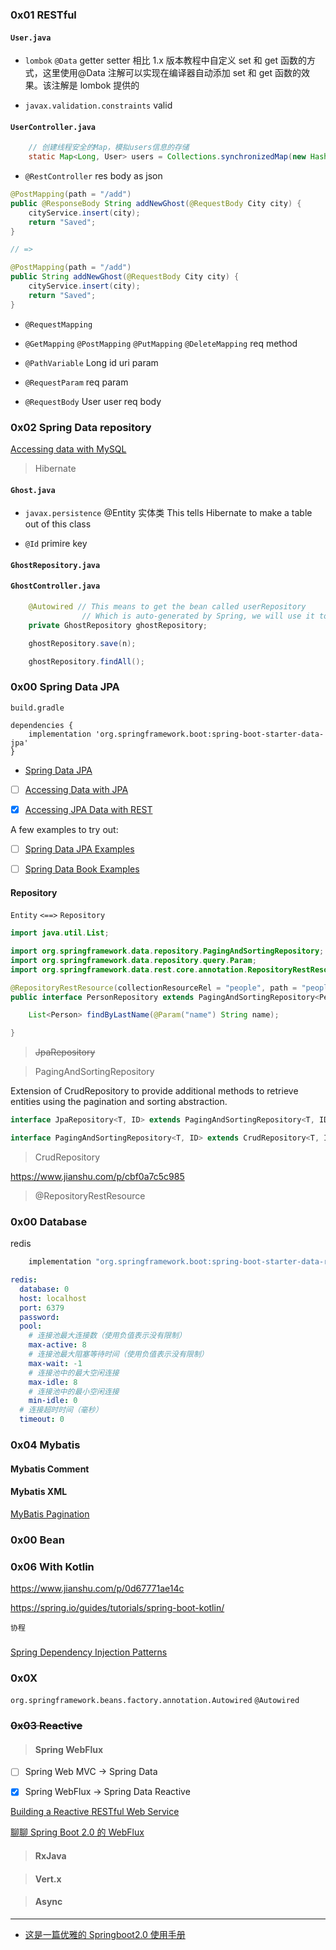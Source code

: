 ### 0x01 RESTful

#### `User.java`

- `lombok` `@Data`
  getter setter
  相比 1.x 版本教程中自定义 set 和 get 函数的方式，这里使用@Data 注解可以实现在编译器自动添加 set 和 get 函数的效果。该注解是 lombok 提供的

- `javax.validation.constraints`
  valid

#### `UserController.java`

```java
    // 创建线程安全的Map，模拟users信息的存储
    static Map<Long, User> users = Collections.synchronizedMap(new HashMap<Long, User>());
```

- `@RestController`
  res body as json

```java
@PostMapping(path = "/add")
public @ResponseBody String addNewGhost(@RequestBody City city) {
    cityService.insert(city);
    return "Saved";
}

// =>

@PostMapping(path = "/add")
public String addNewGhost(@RequestBody City city) {
    cityService.insert(city);
    return "Saved";
}
```

- `@RequestMapping`

- `@GetMapping` `@PostMapping` `@PutMapping` `@DeleteMapping`
  req method

- `@PathVariable` Long id
  uri param

- `@RequestParam`
  req param

- `@RequestBody` User user
  req body

### 0x02 Spring Data repository

[Accessing data with MySQL](https://spring.io/guides/gs/accessing-data-mysql/#initial)

> Hibernate

#### `Ghost.java`

- `javax.persistence` @Entity
  实体类 This tells Hibernate to make a table out of this class

- `@Id`
  primire key

#### `GhostRepository.java`

#### `GhostController.java`

```java
	@Autowired // This means to get the bean called userRepository
				// Which is auto-generated by Spring, we will use it to handle the data
    private GhostRepository ghostRepository;

    ghostRepository.save(n);

    ghostRepository.findAll();
```

### 0x00 Spring Data JPA

`build.gradle`

```
dependencies {
	implementation 'org.springframework.boot:spring-boot-starter-data-jpa'
}
```

- [Spring Data JPA](https://spring.io/projects/spring-data-jpa)

- [ ] [Accessing Data with JPA](https://spring.io/guides/gs/accessing-data-jpa/)

- [x] [Accessing JPA Data with REST](https://spring.io/guides/gs/accessing-data-rest/)

A few examples to try out:

- [ ] [Spring Data JPA Examples](https://github.com/spring-projects/spring-data-examples/tree/master/jpa)

- [ ] [Spring Data Book Examples](https://github.com/spring-projects/spring-data-book/tree/master/jpa)

#### Repository

`Entity` `<==>` `Repository`

```java
import java.util.List;

import org.springframework.data.repository.PagingAndSortingRepository;
import org.springframework.data.repository.query.Param;
import org.springframework.data.rest.core.annotation.RepositoryRestResource;

@RepositoryRestResource(collectionResourceRel = "people", path = "people")
public interface PersonRepository extends PagingAndSortingRepository<Person, Long> {

	List<Person> findByLastName(@Param("name") String name);

}
```

> ~~JpaRepository~~

> PagingAndSortingRepository

Extension of CrudRepository to provide additional methods to retrieve entities using the pagination and sorting abstraction.

```java
interface JpaRepository<T, ID> extends PagingAndSortingRepository<T, ID>, QueryByExampleExecutor<T>

interface PagingAndSortingRepository<T, ID> extends CrudRepository<T, ID>
```

> CrudRepository

https://www.jianshu.com/p/cbf0a7c5c985

> @RepositoryRestResource

### 0x00 Database

redis

```gradle
    implementation "org.springframework.boot:spring-boot-starter-data-redis"
```

```yaml
redis:
  database: 0
  host: localhost
  port: 6379
  password:
  pool:
    # 连接池最大连接数（使用负值表示没有限制）
    max-active: 8
    # 连接池最大阻塞等待时间（使用负值表示没有限制）
    max-wait: -1
    # 连接池中的最大空闲连接
    max-idle: 8
    # 连接池中的最小空闲连接
    min-idle: 0
  # 连接超时时间（毫秒）
  timeout: 0
```

### 0x04 Mybatis

#### Mybatis Comment

#### Mybatis XML

[MyBatis Pagination](https://github.com/pagehelper/Mybatis-PageHelper)

### 0x00 Bean

### 0x06 With Kotlin

https://www.jianshu.com/p/0d67771ae14c

https://spring.io/guides/tutorials/spring-boot-kotlin/

`协程`

###

[Spring Dependency Injection Patterns](https://kinbiko.com/java/dependency-injection-patterns/)

### 0x0X

`org.springframework.beans.factory.annotation.Autowired` `@Autowired`

### ~~0x03 Reactive~~

> #### Spring WebFlux

- [ ] Spring Web MVC -> Spring Data

- [x] Spring WebFlux -> Spring Data Reactive

[Building a Reactive RESTful Web Service](https://spring.io/guides/gs/reactive-rest-service/)

[聊聊 Spring Boot 2.0 的 WebFlux](https://zhuanlan.zhihu.com/p/30813274)

> #### RxJava

> #### Vert.x

> #### Async

---

- [这是一篇优雅的 Springboot2.0 使用手册](https://blog.tengshe789.tech/2018/08/04/springboot/)
